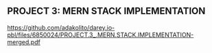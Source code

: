 ## PROJECT 3: MERN STACK IMPLEMENTATION
https://github.com/adakolito/darey.io-pbl/files/6850024/PROJECT.3_.MERN.STACK.IMPLEMENTATION-merged.pdf
